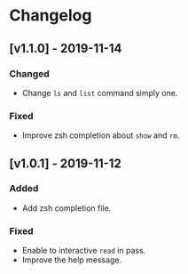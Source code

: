 # Changelog

## [v1.1.0] - 2019-11-14
### Changed
- Change `ls` and `list` command simply one.

### Fixed
- Improve zsh completion about `show` and `rm`.

## [v1.0.1] - 2019-11-12
### Added
- Add zsh completion file.

### Fixed
- Enable to interactive `read` in pass.
- Improve the help message.

